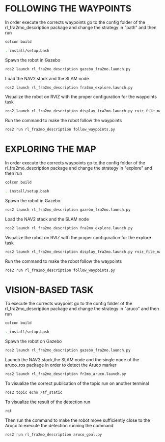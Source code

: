 
# FOLLOWING THE WAYPOINTS

In order execute the corrects waypoints go to the config folder of the rl_fra2mo_description package and change the strategy in "path" and then run
```bash
colcon build

```
```bash
. install/setup.bash

```


Spawn the robot in Gazebo
```bash
ros2 launch rl_fra2mo_description gazebo_fra2mo.launch.py

```

Load the NAV2 stack and the SLAM node

```bash
ros2 launch rl_fra2mo_description fra2mo_explore.launch.py

```
Visualize the robot on RVIZ with the proper configuration for the waypoints task

```bash
ros2 launch rl_fra2mo_description display_fra2mo.launch.py rviz_file_name:=goals.rviz
```
Run the command to make the robot follow the waypoints
```bash
ros2 run rl_fra2mo_description follow_waypoints.py
```
# EXPLORING THE MAP
In order execute the corrects waypoints go to the config folder of the rl_fra2mo_description package and change the strategy in "explore" and then run
```bash
colcon build

```
```bash
. install/setup.bash

```

Spawn the robot in Gazebo
```bash
ros2 launch rl_fra2mo_description gazebo_fra2mo.launch.py

```

Load the NAV2 stack and the SLAM node

```bash
ros2 launch rl_fra2mo_description fra2mo_explore.launch.py

```


Visualize the robot on RVIZ with the proper configuration for the explore task
```bash
ros2 launch rl_fra2mo_description display_fra2mo.launch.py rviz_file_name:=explore.rviz

```

Run the command to make the robot follow the waypoints
```bash
ros2 run rl_fra2mo_description follow_waypoints.py
```



# VISION-BASED TASK
To execute the corrects waypoint go to the config folder of the rl_fra2mo_description package and change the strategy in "aruco" and then run
```bash
colcon build

```
```bash
. install/setup.bash

```

Spawn the robot on Gazebo
```bash
ros2 launch rl_fra2mo_description gazebo_fra2mo.launch.py

```
Launch the NAV2 stack,the SLAM node and the single node of the aruco_ros package in order to detect the Aruco marker
```bash
ros2 launch rl_fra2mo_description fr2mo_aruco.launch.py

```
To visualize the correct publication of the topic run on another terminal
```bash
ros2 topic echo /tf_static

```
To visualize the result of the detection run

```bash
rqt

```

Then run the command to make the robot move sufficiently close to the Aruco to execute the detection running the command

```bash
ros2 run rl_fra2mo_description aruco_goal.py

```








